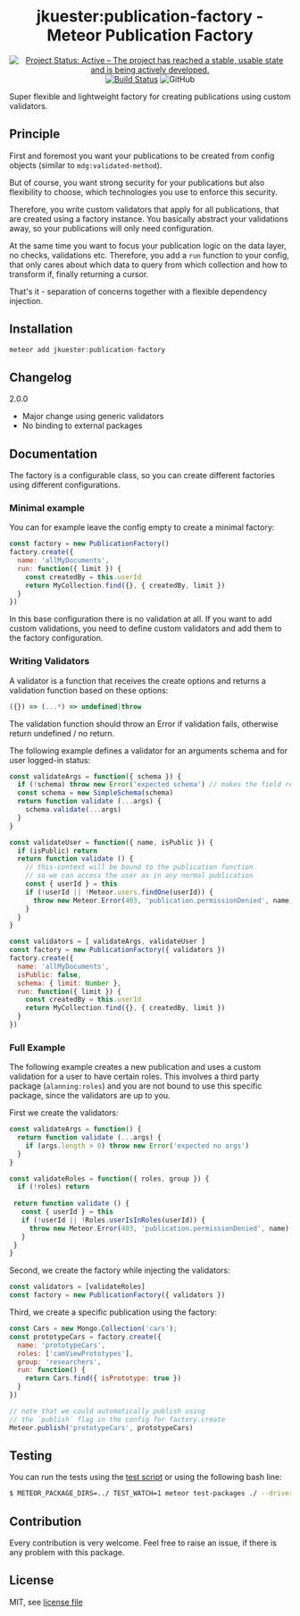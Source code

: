 <center>
<h1>jkuester:publication-factory - Meteor Publication Factory</h1>

[![Project Status: Active – The project has reached a stable, usable state and is being actively developed.](https://www.repostatus.org/badges/latest/active.svg)](https://www.repostatus.org/#active)
[![Build Status](https://travis-ci.org/jankapunkt/meteor-publication-factory.svg?branch=master)](https://travis-ci.org/jankapunkt/meteor-publication-factory)
![GitHub](https://img.shields.io/github/license/jankapunkt/meteor-publication-factory.svg)

</center>

Super flexible and lightweight factory for creating publications using custom validators.

## Principle

First and foremost you want your publications to be created from config objects (similar to `mdg:validated-method`).

But of course, you want strong security for your publications  but also flexibility to choose, which technologies you
use to enforce this security.

Therefore, you write custom validators that apply for all publications, that are created using a factory instance.
You basically abstract your validations away, so your publications will only need configuration.

At the same time you want to focus your publication logic on the data layer, no checks, validations etc.
Therefore, you add a `run` function to your config, that only cares about which data to query from which collection
and how to transform if, finally returning a cursor.

That's it - separation of concerns together with a flexible dependency injection.

## Installation

```javascript
meteor add jkuester:publication-factory
```

## Changelog

2.0.0

* Major change using generic validators
* No binding to external packages


## Documentation

The factory is a configurable class, so you can create different factories using
different configurations.

### Minimal example

You can for example leave the config empty to create a minimal factory: 

```javascript
const factory = new PublicationFactory()
factory.create({
  name: 'allMyDocuments',
  run: function({ limit }) {
    const createdBy = this.userId
    return MyCollection.find({}, { createdBy, limit })
  }
})
```

In this base configuration there is no validation at all. If you want to add custom validations, 
you need to define custom validators and add them to the factory configuration.

### Writing Validators

A validator is a function that receives the create options and returns a validation function
based on these options:

```javascript
({}) => (...*) => undefined|throw
```

The validation function should throw an Error if validation fails, otherwise return undefined / no return.

The following example defines a validator for an arguments schema and
for user logged-in status:

```javascript
const validateArgs = function({ schema }) {
  if (!schema) throw new Error('expected schema') // makes the field required
  const schema = new SimpleSchema(schema)
  return function validate (...args) {
    schema.validate(...args)
  }
}

const validateUser = function({ name, isPublic }) {
  if (isPublic) return
  return function validate () {
    // this-context will be bound to the publication function
    // so we can access the user as in any normal publication
    const { userId } = this
    if (!userId || !Meteor.users.findOne(userId)) {
      throw new Meteor.Error(403, 'publication.permissionDenied', name)
    }
  }
}

const validators = [ validateArgs, validateUser ]
const factory = new PublicationFactory({ validators })
factory.create({
  name: 'allMyDocuments',
  isPublic: false,
  schema: { limit: Number },
  run: function({ limit }) {
    const createdBy = this.userId
    return MyCollection.find({}, { createdBy, limit })
  }
})
```

### Full Example

The following example creates a new publication and uses a custom validation for a user to have certain roles.
This involves a third party package (`alanning:roles`) and you are not bound to use this specific package, 
since the validators are up to you.

First we create the validators:

```javascript
const validateArgs = function() {
  return function validate (...args) {
    if (args.length > 0) throw new Error('expected no args')
  }
}

const validateRoles = function({ roles, group }) {
  if (!roles) return
  
 return function validate () {
   const { userId } = this
   if (!userId || !Roles.userIsInRoles(userId)) {
     throw new Meteor.Error(403, 'publication.permissionDenied', name)
   }
 }
}
```

Second, we create the factory while injecting the validators:

```javascript
const validators = [validateRoles]
const factory = new PublicationFactory({ validators })
```

Third, we create a specific publication using the factory:

```javascript
const Cars = new Mongo.Collection('cars');
const prototypeCars = factory.create({
  name: 'prototypeCars',
  roles: ['camViewPrototypes'],
  group: 'researchers',
  run: function() {
    return Cars.find({ isPrototype: true })
  }
})

// note that we could automatically publish using
// the `publish` flag in the config for factory.create
Meteor.publish('prototypeCars', prototypeCars)
```

## Testing

You can run the tests using the [test script](./tests.sh) or using the following bash line:

```bash
$ METEOR_PACKAGE_DIRS=../ TEST_WATCH=1 meteor test-packages ./ --driver-package meteortesting:mocha
```

## Contribution

Every contribution is very welcome. Feel free to raise an issue, if there is any problem with this package.

## License

MIT, see [license file](./LICENSE)